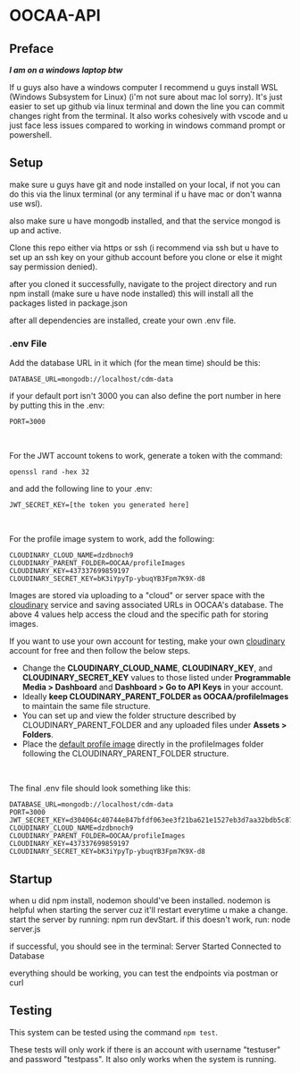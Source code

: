 # OOCAA-API
## Preface
***I am on a windows laptop btw***

If u guys also have a windows computer I recommend u guys install WSL (Windows Subsystem for Linux) (i'm not sure about mac lol sorry). It's just easier to set up github via linux terminal and down the line you can commit changes right from the terminal. It also works cohesively with vscode and u just face less issues compared to working in windows command prompt or powershell.

## Setup
make sure u guys have git and node installed on your local, if not you can do this via the linux terminal (or any terminal if u have mac or don't wanna use wsl). 

also make sure u have mongodb installed, and that the service mongod is up and active.

Clone this repo either via https or ssh (i recommend via ssh but u have to set up an ssh key on your github account before you clone or else it might say permission denied).

after you cloned it successfully, navigate to the project directory and run npm install (make sure u have node installed) this will install all the packages listed in package.json

after all dependencies are installed, create your own .env file.

### .env File
Add the database URL in it which (for the mean time) should be this:
```
DATABASE_URL=mongodb://localhost/cdm-data
```
if your default port isn't 3000 you can also define the port number in here by putting this in the .env:
```
PORT=3000
```

<br/>

For the JWT account tokens to work, generate a token with the command:
```
openssl rand -hex 32
```
and add the following line to your .env:
```
JWT_SECRET_KEY=[the token you generated here]
```

<br/>

For the profile image system to work, add the following:
```
CLOUDINARY_CLOUD_NAME=dzdbnoch9
CLOUDINARY_PARENT_FOLDER=OOCAA/profileImages
CLOUDINARY_KEY=437337699859197
CLOUDINARY_SECRET_KEY=bK3iYpyTp-ybuqYB3Fpm7K9X-d8
```
Images are stored via uploading to a "cloud" or server space with the [cloudinary](https://cloudinary.com/) service and saving associated URLs in OOCAA's database. The above 4 values help access the cloud and the specific path for storing images.

If you want to use your own account for testing, make your own [cloudinary](https://cloudinary.com/) account for free and then follow the below steps.
* Change the **CLOUDINARY_CLOUD_NAME**, **CLOUDINARY_KEY**, and **CLOUDINARY_SECRET_KEY** values to those listed under **Programmable Media > Dashboard** and **Dashboard > Go to API Keys** in your account.
* Ideally **keep CLOUDINARY_PARENT_FOLDER as OOCAA/profileImages** to maintain the same file structure.
* You can set up and view the folder structure described by CLOUDINARY_PARENT_FOLDER and any uploaded files under **Assets > Folders**.
* Place the [default profile image](https://res.cloudinary.com/dzdbnoch9/image/upload/v1741495294/placeholderProfileImage_wsa3w8.png) directly in the profileImages folder following the CLOUDINARY_PARENT_FOLDER structure.

<br/>

The final .env file should look something like this:
```
DATABASE_URL=mongodb://localhost/cdm-data
PORT=3000
JWT_SECRET_KEY=d304064c40744e847bfdf063ee3f21ba621e1527eb3d7aa32bdb5c87e45c0d81
CLOUDINARY_CLOUD_NAME=dzdbnoch9
CLOUDINARY_PARENT_FOLDER=OOCAA/profileImages
CLOUDINARY_KEY=437337699859197
CLOUDINARY_SECRET_KEY=bK3iYpyTp-ybuqYB3Fpm7K9X-d8
```

## Startup
when u did npm install, nodemon should've been installed. nodemon is helpful when starting the server cuz it'll restart everytime u make a change. start the server by running: npm run devStart. if this doesn't work, run: node server.js

if successful, you should see in the terminal: 
Server Started
Connected to Database

everything should be working, you can test the endpoints via postman or curl

## Testing
This system can be tested using the command `npm test`.

These tests will only work if there is an account with username "testuser" and password "testpass".  It also only works when the system is running.
